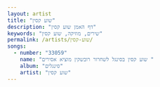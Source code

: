 ```yaml
---
layout: artist
title: "שוע קסין"
description: "דף האמן שוע קסין"
keywords: "שירים, מוזיקה, שוע קסין"
permalink: /artists/שוע-קסין/
songs:
  - number: "33059"
    name: "שוע קסין בסינגל לשחרור רובשקין מוציא אסירים "
    album: "סינגלים"
    artist: "שוע קסין"
---
```

